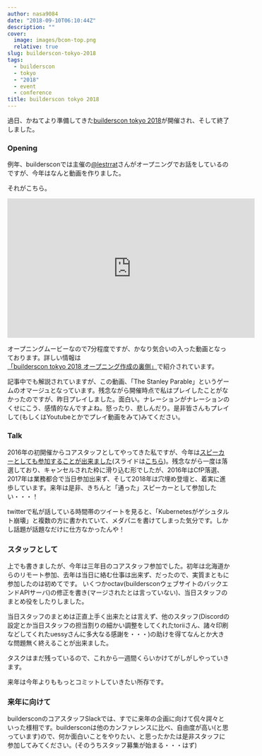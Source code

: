 ```yaml
---
author: nasa9084
date: "2018-09-10T06:10:44Z"
description: ""
cover:
  image: images/bcon-top.png
  relative: true
slug: builderscon-tokyo-2018
tags:
  - builderscon
  - tokyo
  - "2018"
  - event
  - conference
title: builderscon tokyo 2018
---
```



過日、かねてより準備してきた[builderscon tokyo 2018](https://builderscon.io/tokyo/2018)が開催され、そして終了しました。

### Opening

例年、buildersconでは主催の[@lestrrat](https://twitter.com/lestrrat)さんがオープニングでお話をしているのですが、今年はなんと動画を作りました。

それがこちら。

<iframe width="560" height="315" src="https://www.youtube.com/embed/82T0XpODXyw?rel=0" frameborder="0" allow="autoplay; encrypted-media" allowfullscreen></iframe>

オープニングムービーなので7分程度ですが、かなり気合いの入った動画となっております。詳しい情報は[「builderscon tokyo 2018 オープニング作成の裏側」](https://medium.com/@lestrrat/builderscon-tokyo-2018-%E3%82%AA%E3%83%BC%E3%83%97%E3%83%8B%E3%83%B3%E3%82%B0%E4%BD%9C%E6%88%90%E3%81%AE%E8%A3%8F%E5%81%B4-b8fac8390aca)で紹介されています。

記事中でも解説されていますが、この動画、「The Stanley Parable」というゲームのオマージュとなっています。残念ながら開催時点で私はプレイしたことがなかったのですが、昨日プレイしました。面白い。ナレーションがナレーションのくせにこう、感情的なんですよね。怒ったり、悲しんだり。是非皆さんもプレイして(もしくはYoutubeとかでプレイ動画をみて)みてください。

### Talk

2016年の初開催からコアスタッフとしてやってきた私ですが、今年は[スピーカーとしても参加することが出来ました](https://builderscon.io/tokyo/2018/session/0e224762-b349-4d44-9ece-6f2d8b2f2e4b)(スライドは[こちら](https://gitpitch.com/nasa9084/slides/builderscon18))。残念ながら一度は落選しており、キャンセルされた枠に滑り込む形でしたが、2016年はCfP落選、2017年は業務都合で当日参加出来ず、そして2018年は穴埋め登壇と、着実に進歩しています。来年は是非、きちんと「通った」スピーカーとして参加したい・・・！

twitterで私が話している時間帯のツイートを見ると、「Kubernetesがゲシュタルト崩壊」と複数の方に書かれていて、メダパニを書けてしまった気分です。しかし話題が話題なだけに仕方なかったんや！

### スタッフとして

上でも書きましたが、今年は三年目のコアスタッフ参加でした。初年は北海道からのリモート参加、去年は当日に絡む仕事は出来ず、だったので、実質まともに参加したのは初めてです。
いくつかoctav(buildersconウェブサイトのバックエンドAPIサーバ)の修正を書き(マージされたとは言っていない)、当日スタッフのまとめ役をしたりしました。

当日スタッフのまとめは正直上手く出来たとは言えず、他のスタッフ(Discordの設定とか当日スタッフの担当割りの細かい調整をしてくれたtoriiさん、諸々印刷などしてくれたuessyさんに多大なる感謝を・・・)の助けを得てなんとか大きな問題無く終えることが出来ました。

タスクはまだ残っているので、これから一週間くらいかけてがしがしやっていきます。

来年は今年よりももっとコミットしていきたい所存です。

### 来年に向けて

buildersconのコアスタッフSlackでは、すでに来年の企画に向けて侃々諤々といった様相です。buildersconは他のカンファレンスに比べ、自由度が高い(と思っています)ので、何か面白いことをやりたい、と思ったかたは是非スタッフに参加してみてください。(そのうちスタッフ募集が始まる・・・はず)

